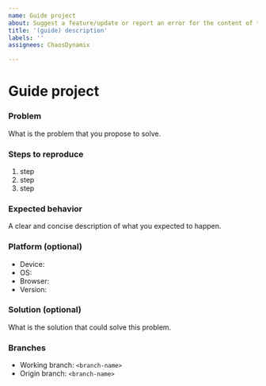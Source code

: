 ```yaml
---
name: Guide project
about: Suggest a feature/update or report an error for the content of the website (represented as the Arch Linux guide).
title: '(guide) description'
labels: ''
assignees: ChaosDynamix

---
```


# Guide project

### Problem
What is the problem that you propose to solve.

### Steps to reproduce 
1. step
2. step
3. step

### Expected behavior
A clear and concise description of what you expected to happen.

### Platform (optional)
 - Device: <device>
 - OS: <os>
 - Browser: <browser>
 - Version: <version>

### Solution (optional)
What is the solution that could solve this problem.

### Branches
- Working branch: `<branch-name>`
- Origin branch: `<branch-name>`
